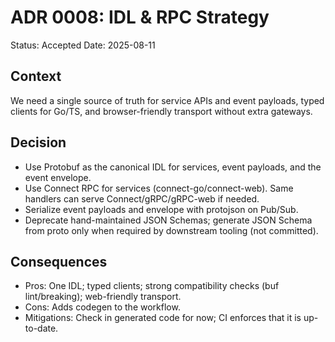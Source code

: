 # ADR 0008: IDL & RPC Strategy

Status: Accepted
Date: 2025-08-11

## Context
We need a single source of truth for service APIs and event payloads, typed clients for Go/TS, and browser-friendly transport without extra gateways.

## Decision
- Use Protobuf as the canonical IDL for services, event payloads, and the event envelope.
- Use Connect RPC for services (connect-go/connect-web). Same handlers can serve Connect/gRPC/gRPC-web if needed.
- Serialize event payloads and envelope with protojson on Pub/Sub.
- Deprecate hand-maintained JSON Schemas; generate JSON Schema from proto only when required by downstream tooling (not committed).

## Consequences
- Pros: One IDL; typed clients; strong compatibility checks (buf lint/breaking); web-friendly transport.
- Cons: Adds codegen to the workflow.
- Mitigations: Check in generated code for now; CI enforces that it is up-to-date.


